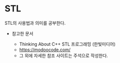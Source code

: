 # STL
STL의 사용법과 의미를 공부한다.

* 참고한 문서

  * Thinking About C++ STL 프로그래밍 (한빛미디어)
  * https://modoocode.com/
  * 그 외에 자세한 참조 사이트는 주석으로 작성한다.
